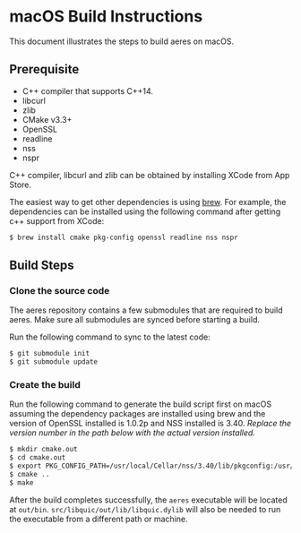 # macOS Build Instructions

This document illustrates the steps to build aeres on macOS.

## Prerequisite

 - C++ compiler that supports C++14.
 - libcurl
 - zlib
 - CMake v3.3+
 - OpenSSL
 - readline
 - nss
 - nspr

C++ compiler, libcurl and zlib can be obtained by installing XCode from App Store.

The easiest way to get other dependencies is using [brew](https://brew.sh/). For example, the dependencies can be installed using the following command after getting c++ support from XCode:

```bash
$ brew install cmake pkg-config openssl readline nss nspr
```

## Build Steps

### Clone the source code

The aeres repository contains a few submodules that are required to build aeres. Make sure all submodules are synced before starting a build.

Run the following command to sync to the latest code:

```bash
$ git submodule init
$ git submodule update
```

### Create the build

Run the following command to generate the build script first on macOS assuming the dependency packages are installed using brew and the version of OpenSSL installed is 1.0.2p and NSS installed is 3.40. *Replace the version number in the path below with the actual version installed.*

```bash
$ mkdir cmake.out
$ cd cmake.out
$ export PKG_CONFIG_PATH=/usr/local/Cellar/nss/3.40/lib/pkgconfig:/usr/local/Cellar/openssl/1.0.2p/lib/pkgconfig
$ cmake ..
$ make
```

After the build completes successfully, the `aeres` executable will be located at `out/bin`. `src/libquic/out/lib/libquic.dylib` will also be needed to run the executable from a different path or machine.
